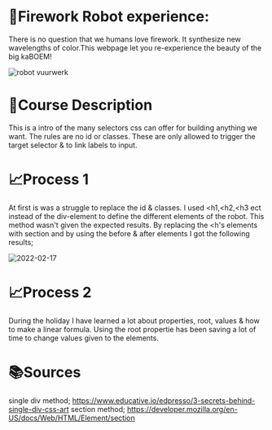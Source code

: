 # 🤖Firework Robot experience:
There is no question that we humans love firework. It synthesize new wavelengths of color.This webpage let you re-experience the beauty of the big kaBOEM!

![robot vuurwerk](https://user-images.githubusercontent.com/97689634/156724174-ea31cd3e-95f7-4a80-b70e-a0c2b48af742.png)

# 📝Course Description
This is a intro of the many selectors css can offer for building anything we want.
The rules are no id or classes. These are only allowed to trigger the target selector & to link labels to input.

# 📈Process 1
At first is was a struggle to replace the id & classes. I used <h1,<h2,<h3 ect instead of the div-element to define the different elements of the robot. This method wasn't given the expected results. By replacing the <h's elements with section and by using the before & after elements I got the following results;
                                    
![2022-02-17](https://user-images.githubusercontent.com/97689634/156725304-e5fe7a89-a1e6-452e-b217-e3afd88264fd.png)

# 📈Process 2
During the holiday I have learned a lot about properties, root, values & how to make a linear formula. 
Using the root propertie has been saving a lot of time to change values given to the elements. 
  

# 📚Sources
single div method;  https://www.educative.io/edpresso/3-secrets-behind-single-div-css-art
section method; https://developer.mozilla.org/en-US/docs/Web/HTML/Element/section

